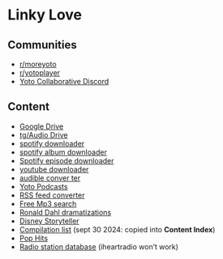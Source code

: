 # Linky Love

## Communities

-   [r/moreyoto](https://www.reddit.com/r/moreyoto/)
-   [r/yotoplayer](https://www.reddit.com/r/yotoplayer/)
-   [Yoto Collaborative Discord](https://discord.gg/udDFx8qsaH)
    

## Content

-   [Google Drive](https://docs.google.com/document/u/2/d/e/2PACX-1vS-ScXwWdWK6SHuGM_d5Re5LgK_WiQK9KeYYyGJSGjWGTvE36vTvX49FiLDYypYyDGJ6psLQOCzzwsA/pub)  
-   [tg/Audio Drive](https://t.me/+3QWr53jjWqJkY2Fh)
-   [spotify downloader](https://spotifydown.com/)
-   [spotify album downloader](https://spotify-downloader.com/)
-   [Spotify episode downloader](https://shabinder.github.io/SpotiFlyer/)
-   [youtube downloader](https://en.y2mate.is/x14/)
-   [audible conver  ter](https://www.audibleconvert.com/)
-   [Yoto Podcasts](http://yoto.media/music.asp)
-   [RSS feed converter](https://getrssfeed.com/)
-   [Free Mp3 search](https://free-mp3-download.net/)
-   [Ronald Dahl dramatizations](https://www.youtube.com/playlist?list=PLAtZF2OFLS89Ox3F3fHBuyDmUR_VuRlFl)
-   [Disney Storyteller](https://www.youtube.com/playlist?list=PLgNNAx5nROZatjVyGFYO_B1EtMrdxSx4h)
-   [Compilation list](https://docs.google.com/spreadsheets/d/1O7PVbsi72lsww9jLvF9b6I3zUIATX-eta8jVJF7hju0/htmlview#) (sept 30 2024: copied into **Content Index**)
-   [Pop Hits](https://n23a-eu.rcs.revma.com/6m5ucmz3tm0uv?rj-ttl=5&rj-tok=AAABkkAc-bAA2us3KU65h6QHfg)
-   [Radio station database](http://fmstream.org/index.php?c=FT) (iheartradio won’t work)
  